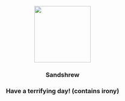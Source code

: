 <p align="center">
    <img src="https://raw.githubusercontent.com/PokeAPI/sprites/master/sprites/pokemon/27.png" width="150" height="150">
</p>
<h3 align="center"> <b>Sandshrew</b></h3>
<h3 align="center">Have a terrifying day! (contains irony)</h3>
